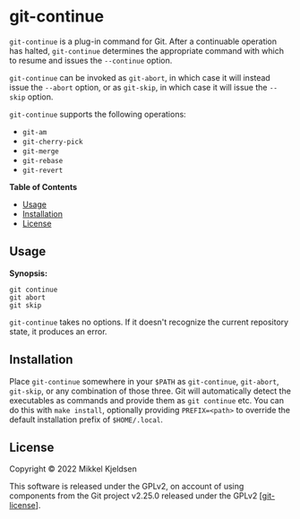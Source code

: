 # git-continue

`git-continue` is a plug-in command for Git. After a continuable operation has
halted, `git-continue` determines the appropriate command with which to resume
and issues the `--continue` option.

`git-continue` can be invoked as `git-abort`, in which case it will instead
issue the `--abort` option, or as `git-skip`, in which case it will issue the
`--skip` option.

`git-continue` supports the following operations:

- `git-am`
- `git-cherry-pick`
- `git-merge`
- `git-rebase`
- `git-revert`

**Table of Contents**

* [Usage](#usage)
* [Installation](#installation)
* [License](#license)

## Usage

**Synopsis:**

    git continue
    git abort
    git skip

`git-continue` takes no options. If it doesn't recognize the current repository
state, it produces an error.

## Installation

Place `git-continue` somewhere in your `$PATH` as `git-continue`, `git-abort`,
`git-skip`, or any combination of those three. Git will automatically detect
the executables as commands and provide them as `git continue` etc. You can do
this with `make install`, optionally providing `PREFIX=<path>` to override the
default installation prefix of `$HOME/.local`.

## License

Copyright &copy; 2022 Mikkel Kjeldsen

This software is released under the GPLv2, on account of using components from
the Git project v2.25.0 released under the GPLv2 [[git-license]].

[git-license]: https://git.kernel.org/pub/scm/git/git.git/ "Official Git project repository"
